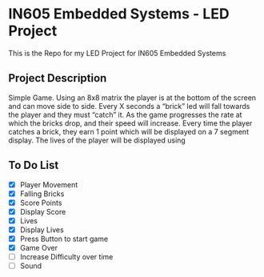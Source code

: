 # IN605 Embedded Systems - LED Project
This is the Repo for my LED Project for IN605 Embedded Systems
## Project Description
Simple Game. Using an 8x8 matrix the player is at the bottom of the screen and can move side to side. Every X seconds a “brick” led will fall towards the player and they must “catch” it. As the game progresses the rate at which the bricks drop, and their speed will increase. Every time the player catches a brick, they earn 1 point which will be displayed on a 7 segment display. The lives of the player will be displayed using
## To Do List
- [x] Player Movement
- [x] Falling Bricks
- [x] Score Points
- [x] Display Score
- [x] Lives
- [x] Display Lives
- [x] Press Button to start game
- [x] Game Over
- [ ] Increase Difficulty over time
- [ ] Sound
